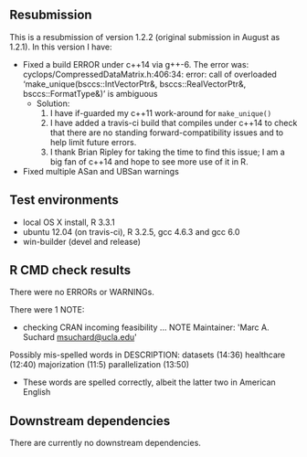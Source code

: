 ## Resubmission
This is a resubmission of version 1.2.2 (original submission in August as 1.2.1). In this version I have:

* Fixed a build ERROR under c++14 via g++-6.  The error was:
    cyclops/CompressedDataMatrix.h:406:34: error: call of overloaded ‘make_unique(bsccs::IntVectorPtr&, bsccs::RealVectorPtr&, bsccs::FormatType&)’ is ambiguous
  - Solution: 
    1. I have if-guarded my c++11 work-around for `make_unique()`
    2. I have added a travis-ci build that compiles under c++14 to check that there are no standing forward-compatibility issues and to help limit future errors.
    3. I thank Brian Ripley for taking the time to find this issue; I am a big fan of c++14 and hope to see more use of it in R.    
* Fixed multiple ASan and UBSan warnings

## Test environments
* local OS X install, R 3.3.1
* ubuntu 12.04 (on travis-ci), R 3.2.5, gcc 4.6.3 and gcc 6.0
* win-builder (devel and release)

## R CMD check results
There were no ERRORs or WARNINGs.

There were 1 NOTE:

* checking CRAN incoming feasibility ... NOTE
Maintainer: 'Marc A. Suchard <msuchard@ucla.edu>'

Possibly mis-spelled words in DESCRIPTION:
  datasets (14:36)
  healthcare (12:40)
  majorization (11:5)
  parallelization (13:50)
  
  - These words are spelled correctly, albeit the latter two in American English 

## Downstream dependencies
There are currently no downstream dependencies.
